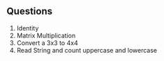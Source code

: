 ## Questions
1. Identity
2. Matrix Multiplication
3. Convert a 3x3 to 4x4
4. Read String and count uppercase and lowercase